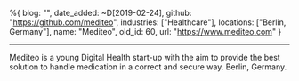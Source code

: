 %{
  blog: "",
  date_added: ~D[2019-02-24],
  github: "https://github.com/mediteo",
  industries: ["Healthcare"],
  locations: ["Berlin, Germany"],
  name: "Mediteo",
  old_id: 60,
  url: "https://www.mediteo.com"
}

---

Mediteo is a young Digital Health start-up with the aim to provide the best solution to handle medication in a correct and secure way. Berlin, Germany.
